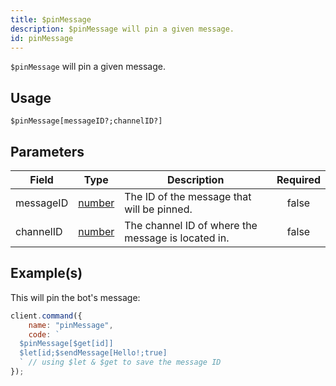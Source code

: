 ```yaml
---
title: $pinMessage
description: $pinMessage will pin a given message.
id: pinMessage
---
```


`$pinMessage` will pin a given message.

## Usage

```aoi
$pinMessage[messageID?;channelID?]
```

## Parameters

| Field     | Type                                                                                              | Description                                        | Required |
| --------- | ------------------------------------------------------------------------------------------------- | -------------------------------------------------- | :------: |
| messageID | [number](https://developer.mozilla.org/en-US/docs/Web/JavaScript/Reference/Global_Objects/Number) | The ID of the message that will be pinned.         |  false   |
| channelID | [number](https://developer.mozilla.org/en-US/docs/Web/JavaScript/Reference/Global_Objects/Number) | The channel ID of where the message is located in. |  false   |

## Example(s)

This will pin the bot's message:

```javascript
client.command({
    name: "pinMessage",
    code: `
  $pinMessage[$get[id]]
  $let[id;$sendMessage[Hello!;true]
  ` // using $let & $get to save the message ID
});
```
